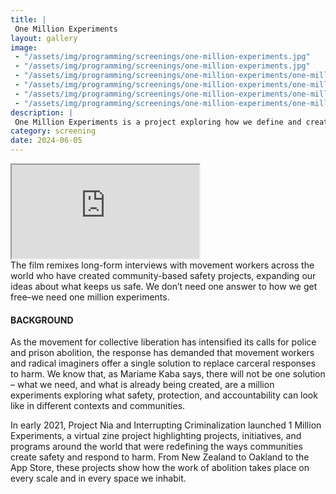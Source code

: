 ```yaml
---
title: |
 One Million Experiments
layout: gallery
image:
 - "/assets/img/programming/screenings/one-million-experiments.jpg"
 - "/assets/img/programming/screenings/one-million-experiments.jpg"
 - "/assets/img/programming/screenings/one-million-experiments/one-million-experiments-01.jpg"
 - "/assets/img/programming/screenings/one-million-experiments/one-million-experiments-02.jpg"
 - "/assets/img/programming/screenings/one-million-experiments/one-million-experiments-03.jpg"
 - "/assets/img/programming/screenings/one-million-experiments/one-million-experiments-04.jpg"
description: |
 One Million Experiments is a project exploring how we define and create safety while reducing harm in a world without police and prisons.
category: screening
date: 2024-06-05
---
```

<div class="container ratio ratio-16x9 mb-5" data-aos="fade-up">
    <iframe src="https://www.youtube-nocookie.com/embed/85mY_kc9rTc?si=2bipcRQEMPyoqb7L"
    allowfullscreen>
    </iframe>
</div>
The film remixes long-form interviews with movement workers across the world who have created community-based safety projects, expanding our ideas about what keeps us safe. We don’t need one answer to how we get free–we need one million experiments.

<h4>BACKGROUND</h4>
As the movement for collective liberation has intensified its calls for police and prison abolition, the response has demanded that movement workers and radical imaginers offer a single solution to replace carceral responses to harm. We know that, as Mariame Kaba says, there will not be one solution – what we need, and what is already being created, are a million experiments exploring what safety, protection, and accountability can look like in different contexts and communities.

In early 2021, Project Nia and Interrupting Criminalization launched 1 Million Experiments, a virtual zine project highlighting projects, initiatives, and programs around the world that were redefining the ways communities create safety and respond to harm. From New Zealand to Oakland to the App Store, these projects show how the work of abolition takes place on every scale and in every space we inhabit.